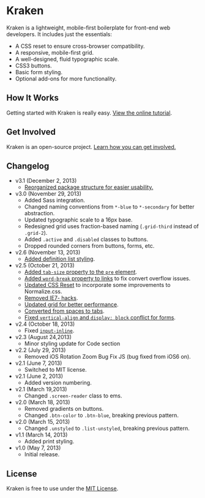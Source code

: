 # Kraken
Kraken is a lightweight, mobile-first boilerplate for front-end web developers. It includes just the essentials:

* A CSS reset to ensure cross-browser compatibility.
* A responsive, mobile-first grid.
* A well-designed, fluid typographic scale.
* CSS3 buttons.
* Basic form styling.
* Optional add-ons for more functionality.

## How It Works
Getting started with Kraken is really easy. [View the online tutorial](http://cferdinandi.github.com/kraken/).

## Get Involved
Kraken is an open-source project. [Learn how you can get involved.](http://cferdinandi.github.io/kraken/get-involved.html)

## Changelog
* v3.1 (December 2, 2013)
  * [Reorganized package structure for easier usability.](https://github.com/cferdinandi/kraken/issues/21)
* v3.0 (November 29, 2013)
  * Added Sass integration.
  * Changed naming conventions from `*-blue` to `*-secondary` for better abstraction.
  * Updated typographic scale to a 16px base.
  * Redesigned grid uses fraction-based naming (`.grid-third` instead of  `.grid-2`).
  * Added `.active` and `.disabled` classes to buttons.
  * Dropped rounded corners from buttons, forms, etc.
* v2.6 (November 13, 2013)
  * [Added definition list styling](https://github.com/cferdinandi/kraken/issues/14).
* v2.5 (October 21, 2013)
  * [Added `tab-size` property to the `pre` element](https://github.com/cferdinandi/kraken/issues/12).
  * [Added `word-break` property to links](https://github.com/cferdinandi/kraken/issues/5) to fix convert overflow issues.
  * [Updated CSS Reset](https://github.com/cferdinandi/kraken/issues/8) to incorporate some improvements to Normalize.css.
  * [Removed IE7- hacks](https://github.com/cferdinandi/kraken/issues/7).
  * [Updated grid for better performance](https://github.com/cferdinandi/kraken/issues/9).
  * [Converted from spaces to tabs](https://github.com/cferdinandi/kraken/issues/11).
  * [Fixed `vertical-align` and `display: block` conflict for forms](https://github.com/cferdinandi/kraken/issues/13).
* v2.4 (October 18, 2013)
  * Fixed [`input-inline`](https://github.com/cferdinandi/kraken/issues/6).
* v2.3 (August 24,2013)
  * Minor styling update for Code section
* v2.2 (July 29, 2013)
  * Removed iOS Rotation Zoom Bug Fix JS (bug fixed from iOS6 on).
* v2.1 (June 7, 2013)
  * Switched to MIT license.
* v2.1 (June 2, 2013)
  * Added version numbering.
* v2.1 (March 19,2013)
  * Changed `.screen-reader` class to ems.
* v2.0 (March 18, 2013)
  * Removed gradients on buttons.
  * Changed `.btn-color` to `.btn-blue`, breaking previous pattern.
* v2.0 (March 15, 2013)
  * Changed `.unstyled` to `.list-unstyled`, breaking previous pattern.
* v1.1 (March 14, 2013)
  * Added print styling.
* v1.0 (May 7, 2013)
  * Initial release.

## License
Kraken is free to use under the [MIT License](http://gomakethings.com/mit/).
